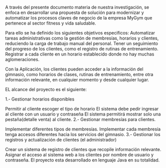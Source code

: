 A través del presente documento materia de nuestra investigación, se enfoca en desarrollar una propuesta de solución para modernizar y automatizar los procesos claves de negocio de la empresa MyGym que pertenece al sector fitness y vida saludable.

Para ello se ha definido los siguientes objetivos especificos: Automatizar tareas administrativas como la gestión de membresías, horarios y clientes, reduciendo la carga de trabajo manual del personal.
Tener un seguimiento del progreso de los clientes, como el registro de rutinas de entrenamiento.
Registrar a cada cliente en un horario establecido donde no hay muchas aglomeraciones.

Con la Aplicación, los clientes pueden acceder a la información del gimnasio, como horarios de clases, rutinas de entrenamiento, entre otra información relevante, en cualquier momento y desde cualquier lugar.

EL alcance del proyecto es el siguiente:

1.- Gestionar horarios disponibles

Permitir al cliente escoger el tipo de horario
El sistema debe pedir ingresar al cliente con un usuario y contraseña
El sistema permitirá mostrar solo una pestaña(detalle venta) al cliente.
2.- Gestionar membresías para clientes.

Implementar diferentes tipos de membresías.
Implementar cada membresía tenga accesos diferentes hacia los servicios del gimnasio.
3.- Gestionar los registros y actualización de clientes (el administrador)

Crear un sistema de registro de clientes que recopile información relevante.
Asignar el acceso al sistema web a los clientes por nombre de usuario y contraseña.
El proyecto esta desarrollado en lenguaje Java en su totalidad.
